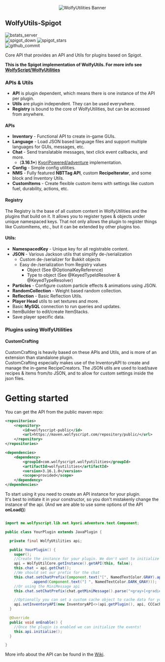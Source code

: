 <div align="center"><img src="https://github.com/WolfyScript/WolfyUtilities/assets/41468455/f6c49bf5-313d-4a1f-856a-e0a212570c04" alt="WolfyUtilities Banner" /></div>

## WolfyUtils-Spigot
![bstats_server](https://img.shields.io/bstats/servers/5114?label=Servers)  
![spigot_down](https://img.shields.io/spiget/downloads/64124?label=Spigot+Downloads)
![spigot_stars](https://img.shields.io/spiget/stars/64124?label=Spigot+Rating)  
![github_commit](https://img.shields.io/github/last-commit/WolfyScript/WolfyUtils-Spigot)


Core API that provides an API and Utils for plugins based on Spigot.

**This is the Spigot implementation of WolfyUtils. For more info see [WolfyScript/WolfyUtilities](https://github.com/WolfyScript/WolfyUtilities)**

### APIs & Utils
- **API** is plugin dependent, which means there is one instance of the API per plugin.
- **Utils** are plugin independent. They can be used everywhere.
- **Registry** is bound to the core of WolfyUtilities, but can be accessed from anywhere.

#### APIs
- **Inventory** - Functional API to create in-game GUIs.
- **Language** - Load JSON based language files and support multiple languages for GUIs, messages, etc.
- **Chat** - Send translatable messages, text click event callbacks, and more.
    - (**3.16.1+**) [KyoriPowered/adventure](https://github.com/KyoriPowered/adventure) implementation.
- **Config** - Simple config utilities.
- **NMS** - Fully featured **NBTTag API**, custom **RecipeIterator**, and some block and Inventory Utils.
- **CustomItems** - Create flexible custom items with settings like custom fuel, durability, actions, etc.

#### Registry
The Registry is the base of all custom content in WolfyUtilities and the plugins that build on it.
It allows you to register types & objects under unique namespaced keys.
That not only allows the plugin to register things like CustomItems, etc., but it can be extended by other plugins too.

#### Utils:
- **NamespacedKey** - Unique key for all registrable content.
- **JSON** - Various Jackson utils that simplify de-/serialization
    - Custom de-/serializer for Bukkit objects
    - Easy de-/serialization from Registry values
        - Object  (See @OptionalKeyReference)
        - Type to object (See @KeyedTypeIdResolver & @KeyedTypeResolver)
- **Particles** - Configure custom particle effects & animations using JSON.
- **RandomCollection** - Weight based random collection.
- **Reflection** - Basic Reflection Utils.
- **Player Head** utils to set textures and more.
- Basic **MySQL** connection to run queries and updates.
- ItemBuilder to edit/create ItemStacks.
- Save player specific data.

### Plugins using WolfyUtilities

#### CustomCrafting
CustomCrafting is heavily based on these APIs and Utils, and is more of an extension than standalone plugin.  
CustomCrafting especially makes use of the InventoryAPI to create and manage the in-game RecipeCreators.
The JSON utils are used to load/save recipes & items from/to JSON, and to allow for custom settings inside the json files.

# Getting started

You can get the API from the public maven repo:

```xml
<repositories>
    <repository>
        <id>wolfyscript-public</id>
        <url>https://maven.wolfyscript.com/repository/public/</url>
    </repository>
</repositories>
```

```xml
<dependencies>
    <dependency>
        <groupId>com.wolfyscript.wolfyutilities</groupId>
        <artifactId>wolfyutilities</artifactId>
        <version>3.16.1.0</version>
        <scope>provided</scope>
    </dependency>
</dependencies>
```

To start using it you need to create an API instance for your plugin.<br>
It's best to initiate it in your constructor, so you don't mistakenly change the instance of the api.
(And we are able to use some options of the API **onLoad()**)

```java

import me.wolfyscript.lib.net.kyori.adventure.text.Component;

public class YourPlugin extends JavaPlugin {

  private final WolfyUtilities api;

  public YourPlugin() {
    super();
    //Create the instance for your plugin. We don't want to initialize the events yet (so set it to false)!
    api = WolfyUtilCore.getInstance().getAPI(this, false);
    this.chat = api.getChat();
    //We should set our prefix for the chat
    this.chat.setChatPrefix(Component.text("[", NamedTextColor.GRAY).append(Component.text("CC", NamedTextColor.AQUA))
            .append(Component.text("] ", NamedTextColor.DARK_GRAY)));
    //Or using the MiniMessage api
    this.chat.setChatPrefix(chat.getMiniMessage().parse("<gray>[<gradient:dark_aqua:aqua>CC</gradient><gray>]"));

    //Optionally you can set a custom cache object to cache data for your GUI.
    api.setInventoryAPI(new InventoryAPI<>(api.getPlugin(), api, CCCache.class));
  }

  @Override
  public void onEnable() {
    //Once the plugin is enabled we can initialize the events!
    this.api.initialize();
  }

}

```

More info about the API can be found in the [Wiki](https://github.com/WolfyScript/WolfyUtilities/wiki).
<br>
